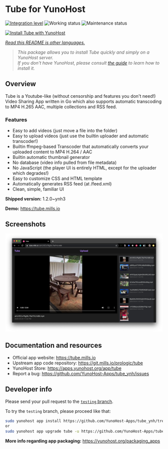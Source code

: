 <!--
N.B.: This README was automatically generated by <https://github.com/YunoHost/apps/tree/master/tools/readme_generator>
It shall NOT be edited by hand.
-->

# Tube for YunoHost

[![Integration level](https://dash.yunohost.org/integration/tube.svg)](https://dash.yunohost.org/appci/app/tube) ![Working status](https://ci-apps.yunohost.org/ci/badges/tube.status.svg) ![Maintenance status](https://ci-apps.yunohost.org/ci/badges/tube.maintain.svg)

[![Install Tube with YunoHost](https://install-app.yunohost.org/install-with-yunohost.svg)](https://install-app.yunohost.org/?app=tube)

*[Read this README is other languages.](./ALL_README.md)*

> *This package allows you to install Tube quickly and simply on a YunoHost server.*  
> *If you don't have YunoHost, please consult [the guide](https://yunohost.org/install) to learn how to install it.*

## Overview

Tube is a Youtube-like (without censorship and features you don't need!) Video Sharing App written in Go which also supports automatic transcoding to MP4 H.265 AAC, multiple collections and RSS feed.

### Features

- Easy to add videos (just move a file into the folder)
- Easy to upload videos (just use the builtin uploader and automatic transcoder!)
- Builtin ffmpeg-based Transcoder that automatically converts your uploaded content to MP4 H.264 / AAC
- Builtin automatic thumbnail generator
- No database (video info pulled from file metadata)
- No JavaScript (the player UI is entirely HTML, except for the uploader which degrades!)
- Easy to customize CSS and HTML template
- Automatically generates RSS feed (at /feed.xml)
- Clean, simple, familiar UI


**Shipped version:** 1.2.0~ynh3

**Demo:** <https://tube.mills.io>

## Screenshots

![Screenshot of Tube](./doc/screenshots/screenshot.png)

## Documentation and resources

- Official app website: <https://tube.mills.io>
- Upstream app code repository: <https://git.mills.io/prologic/tube>
- YunoHost Store: <https://apps.yunohost.org/app/tube>
- Report a bug: <https://github.com/YunoHost-Apps/tube_ynh/issues>

## Developer info

Please send your pull request to the [`testing` branch](https://github.com/YunoHost-Apps/tube_ynh/tree/testing).

To try the `testing` branch, please proceed like that:

```bash
sudo yunohost app install https://github.com/YunoHost-Apps/tube_ynh/tree/testing --debug
or
sudo yunohost app upgrade tube -u https://github.com/YunoHost-Apps/tube_ynh/tree/testing --debug
```

**More info regarding app packaging:** <https://yunohost.org/packaging_apps>
